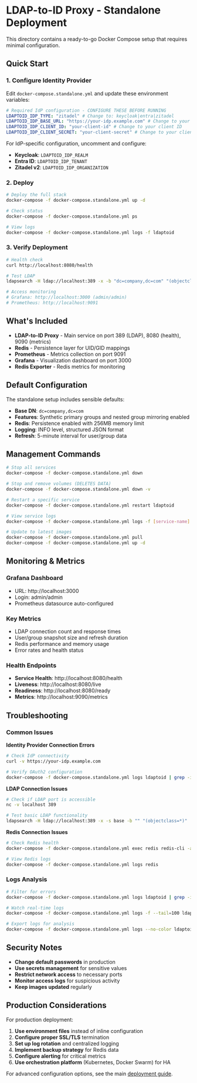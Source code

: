 # LDAP-to-ID Proxy - Standalone Deployment

This directory contains a ready-to-go Docker Compose setup that requires minimal configuration.

## Quick Start

### 1. Configure Identity Provider

Edit `docker-compose.standalone.yml` and update these environment variables:

```yaml
# Required IdP configuration - CONFIGURE THESE BEFORE RUNNING
LDAPTOID_IDP_TYPE: "zitadel" # Change to: keycloak|entra|zitadel
LDAPTOID_IDP_BASE_URL: "https://your-idp.example.com" # Change to your IdP URL
LDAPTOID_IDP_CLIENT_ID: "your-client-id" # Change to your client ID
LDAPTOID_IDP_CLIENT_SECRET: "your-client-secret" # Change to your client secret
```

For IdP-specific configuration, uncomment and configure:

- **Keycloak**: `LDAPTOID_IDP_REALM`
- **Entra ID**: `LDAPTOID_IDP_TENANT`
- **Zitadel v2**: `LDAPTOID_IDP_ORGANIZATION`

### 2. Deploy

```bash
# Deploy the full stack
docker-compose -f docker-compose.standalone.yml up -d

# Check status
docker-compose -f docker-compose.standalone.yml ps

# View logs
docker-compose -f docker-compose.standalone.yml logs -f ldaptoid
```

### 3. Verify Deployment

```bash
# Health check
curl http://localhost:8080/health

# Test LDAP
ldapsearch -H ldap://localhost:389 -x -b "dc=company,dc=com" "(objectclass=*)"

# Access monitoring
# Grafana: http://localhost:3000 (admin/admin)
# Prometheus: http://localhost:9091
```

## What's Included

- **LDAP-to-ID Proxy** - Main service on port 389 (LDAP), 8080 (health), 9090 (metrics)
- **Redis** - Persistence layer for UID/GID mappings
- **Prometheus** - Metrics collection on port 9091
- **Grafana** - Visualization dashboard on port 3000
- **Redis Exporter** - Redis metrics for monitoring

## Default Configuration

The standalone setup includes sensible defaults:

- **Base DN**: `dc=company,dc=com`
- **Features**: Synthetic primary groups and nested group mirroring enabled
- **Redis**: Persistence enabled with 256MB memory limit
- **Logging**: INFO level, structured JSON format
- **Refresh**: 5-minute interval for user/group data

## Management Commands

```bash
# Stop all services
docker-compose -f docker-compose.standalone.yml down

# Stop and remove volumes (DELETES DATA)
docker-compose -f docker-compose.standalone.yml down -v

# Restart a specific service
docker-compose -f docker-compose.standalone.yml restart ldaptoid

# View service logs
docker-compose -f docker-compose.standalone.yml logs -f [service-name]

# Update to latest images
docker-compose -f docker-compose.standalone.yml pull
docker-compose -f docker-compose.standalone.yml up -d
```

## Monitoring & Metrics

### Grafana Dashboard

- URL: http://localhost:3000
- Login: admin/admin
- Prometheus datasource auto-configured

### Key Metrics

- LDAP connection count and response times
- User/group snapshot size and refresh duration
- Redis performance and memory usage
- Error rates and health status

### Health Endpoints

- **Service Health**: http://localhost:8080/health
- **Liveness**: http://localhost:8080/live
- **Readiness**: http://localhost:8080/ready
- **Metrics**: http://localhost:9090/metrics

## Troubleshooting

### Common Issues

**Identity Provider Connection Errors**

```bash
# Check IdP connectivity
curl -v https://your-idp.example.com

# Verify OAuth2 configuration
docker-compose -f docker-compose.standalone.yml logs ldaptoid | grep -i oauth
```

**LDAP Connection Issues**

```bash
# Check if LDAP port is accessible
nc -v localhost 389

# Test basic LDAP functionality
ldapsearch -H ldap://localhost:389 -x -s base -b "" "(objectclass=*)"
```

**Redis Connection Issues**

```bash
# Check Redis health
docker-compose -f docker-compose.standalone.yml exec redis redis-cli -a ldaptoid-redis-secret ping

# View Redis logs
docker-compose -f docker-compose.standalone.yml logs redis
```

### Logs Analysis

```bash
# Filter for errors
docker-compose -f docker-compose.standalone.yml logs ldaptoid | grep -i error

# Watch real-time logs
docker-compose -f docker-compose.standalone.yml logs -f --tail=100 ldaptoid

# Export logs for analysis
docker-compose -f docker-compose.standalone.yml logs --no-color ldaptoid > ldaptoid.log
```

## Security Notes

- **Change default passwords** in production
- **Use secrets management** for sensitive values
- **Restrict network access** to necessary ports
- **Monitor access logs** for suspicious activity
- **Keep images updated** regularly

## Production Considerations

For production deployment:

1. **Use environment files** instead of inline configuration
2. **Configure proper SSL/TLS** termination
3. **Set up log rotation** and centralized logging
4. **Implement backup strategy** for Redis data
5. **Configure alerting** for critical metrics
6. **Use orchestration platform** (Kubernetes, Docker Swarm) for HA

For advanced configuration options, see the main [deployment guide](DEPLOYMENT.md).
